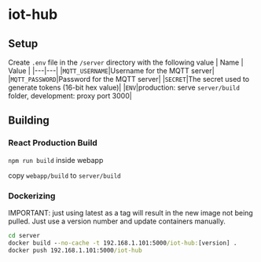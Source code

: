 # iot-hub
 
## Setup
Create `.env` file in the `/server` directory with the following value
| Name | Value |
|---|---|
|`MQTT_USERNAME`|Username for the MQTT server|
|`MQTT_PASSWORD`|Password for the MQTT server|
|`SECRET`|The secret used to generate tokens (16-bit hex value)|
|`ENV`|production: serve `server/build` folder, development: proxy port 3000|

## Building

### React Production Build
`npm run build` inside webapp

copy `webapp/build` to `server/build`

### Dockerizing

IMPORTANT: just using latest as a tag will result in the new image not being pulled. Just use a version number and update containers manually.

```cmd
cd server
docker build --no-cache -t 192.168.1.101:5000/iot-hub:[version] .
docker push 192.168.1.101:5000/iot-hub
```